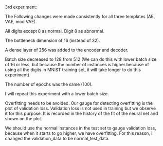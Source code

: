 3rd experiment:

The Following changes were made consistently for all three templates (AE, VAE, mod VAE). 

All digits except 8 as normal. Digit 8 as abnormal. 

The bottleneck dimension of 16 (instead of 32). 

A dense layer of 256 was added to the encoder and decoder. 

Batch size decreased to 128 from 512 (We can do this with lower batch size of 16 or less, but because the number of instances is higher 
because of using all the digits in MNIST training set, it will take longer to do this experiment). 

The number of epochs was the same (100).

I will repeat this experiment with a lower batch size.

Overfitting needs to be avoided.  Our gauge for detecting overfitting is the plot of validation loss. Validation loss is not used in training but we observe it for this purpose.  It is recorded in the history of the fit of the neural net and shown on the plot.

We should use the normal instances in the test set to gauge validation loss, because when it starts to go higher, we have overfitting. For this reason, I changed the validation_data to be normal_test_data.

